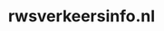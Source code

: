 ---
layout: post
title:  "rwsverkeersinfo.nl"
internal_url:  "/dutchgov/rwsverkeersinfo.nl.html"
categories: dutchgov
---